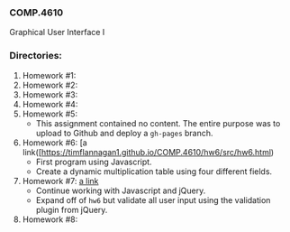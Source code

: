 ### COMP.4610
Graphical User Interface I

### Directories:
1. Homework #1:
2. Homework #2:
3. Homework #3:
4. Homework #4:
5. Homework #5:
   - This assignment contained no content. The entire purpose was to upload to Github and deploy a `gh-pages` branch.
6. Homework #6:  [a link([https://timflannagan1.github.io/COMP.4610/hw6/src/hw6.html)
   - First program using Javascript.
   - Create a dynamic multiplication table using four different fields.
7. Homework #7: [a link](https://timflannagan1.github.io/COMP.4610/hw7/src/index.html)
   - Continue working with Javascript and jQuery.
   - Expand off of `hw6` but validate all user input using the validation plugin from jQuery.
8. Homework #8:
